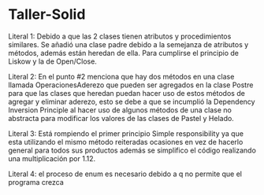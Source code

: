 # Taller-Solid
Literal 1: Debido a que las 2 clases tienen atributos y procedimientos similares.
Se añadió una clase padre debido a la semejanza de atributos y métodos, además están heredan de ella. Para cumplirse el principio de Liskow y la de Open/Close.

Literal 2: En el punto #2 menciona que hay dos métodos en una clase llamada OperacionesAderezo que pueden ser agregados en la clase Postre para que las clases que heredan puedan hacer uso de estos métodos de agregar y eliminar aderezo, esto se debe a que se incumplió la Dependency Inversion Principle al hacer uso de algunos métodos de una clase no abstracta para modificar los valores de las clases de Pastel y Helado.

Literal 3: Está rompiendo el primer principio Simple responsibility ya que esta utilizando el mismo método reiteradas ocasiones en vez de hacerlo general para todos sus productos además se simplifico el código realizando una multiplicación por 1.12. 

Literal 4: el proceso de enum es necesario debido a q no permite que el programa crezca
